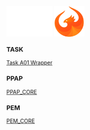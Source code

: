 <img align="center" src="https://github.com/XFT-GmbH/.github/blob/main/icons/xft.svg" alt="xft"/>


<img align="center" src="https://github.com/XFT-GmbH/.github/blob/main/icons/ui5.svg" alt="ui5" width="80" height="80"/>


<h3>TASK</h3>

[Task A01 Wrapper](https://github.com/XFT-GmbH/zxfttmtaska01wrapper)

<h3>PPAP</h3>

[PPAP_CORE](https://github.com/XFT-GmbH/comxftppapcore)

<h3>PEM</h3>

[PEM_CORE](https://github.com/XFT-GmbH/comxfthrpemcore)

